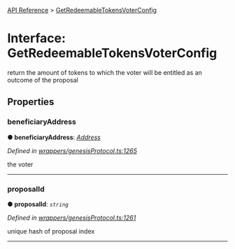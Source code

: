 [API Reference](../README.md) > [GetRedeemableTokensVoterConfig](../interfaces/GetRedeemableTokensVoterConfig.md)



# Interface: GetRedeemableTokensVoterConfig


return the amount of tokens to which the voter will be entitled as an outcome of the proposal


## Properties
<a id="beneficiaryAddress"></a>

###  beneficiaryAddress

**●  beneficiaryAddress**:  *[Address](../#Address)* 

*Defined in [wrappers/genesisProtocol.ts:1265](https://github.com/daostack/arc.js/blob/42de6847/lib/wrappers/genesisProtocol.ts#L1265)*



the voter




___

<a id="proposalId"></a>

###  proposalId

**●  proposalId**:  *`string`* 

*Defined in [wrappers/genesisProtocol.ts:1261](https://github.com/daostack/arc.js/blob/42de6847/lib/wrappers/genesisProtocol.ts#L1261)*



unique hash of proposal index




___


